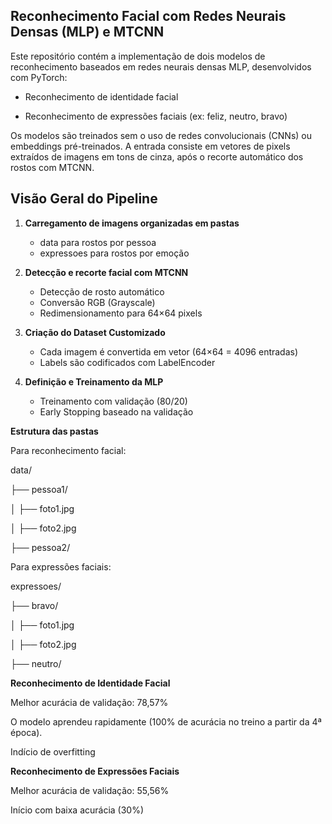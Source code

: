 ## Reconhecimento Facial com Redes Neurais Densas (MLP) e MTCNN

Este repositório contém a implementação de dois modelos de reconhecimento baseados em redes neurais densas MLP, desenvolvidos com PyTorch:

- Reconhecimento de identidade facial

- Reconhecimento de expressões faciais (ex: feliz, neutro, bravo)

Os modelos são treinados sem o uso de redes convolucionais (CNNs) ou embeddings pré-treinados. A entrada consiste em vetores de pixels extraídos de imagens em tons de cinza, após o recorte automático dos rostos com MTCNN.

##  Visão Geral do Pipeline

1. **Carregamento de imagens organizadas em pastas**
   - data para rostos por pessoa
   - expressoes para rostos por emoção

2. **Detecção e recorte facial com MTCNN**
   - Detecção de rosto automático
   - Conversão RGB (Grayscale)
   - Redimensionamento para 64×64 pixels

3. **Criação do Dataset Customizado**
   - Cada imagem é convertida em vetor (64×64 = 4096 entradas)
   - Labels são codificados com LabelEncoder

4. **Definição e Treinamento da MLP**
   - Treinamento com validação (80/20)
   - Early Stopping baseado na validação


**Estrutura das pastas**


Para reconhecimento facial:


data/

├── pessoa1/

│   ├── foto1.jpg

│   ├── foto2.jpg

├── pessoa2/

Para expressões faciais:


expressoes/

├── bravo/

│   ├── foto1.jpg

│   ├── foto2.jpg

├── neutro/


**Reconhecimento de Identidade Facial**

Melhor acurácia de validação: 78,57%

O modelo aprendeu rapidamente (100% de acurácia no treino a partir da 4ª época).

Indício de overfitting


**Reconhecimento de Expressões Faciais**

Melhor acurácia de validação: 55,56% 

Início com baixa acurácia (30%)
